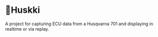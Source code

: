 # 🐶Huskki

A project for capturing ECU data from a Husqvarna 701 and displaying in realtime or via replay.
